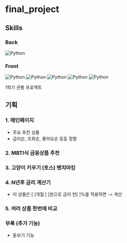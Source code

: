 <h1>final_project</h1>

## Skills
### Back
![Python](https://img.shields.io/badge/Python-3776AB?style=for-the-badge&logo=python&logoColor=white)
### Front
![Python](https://img.shields.io/badge/HTML-239120?style=for-the-badge&logo=html5&logoColor=white)
![Python]()
![Python]()
![Python]()
![Python]()

1학기 관통 프로젝트
## 기획
### 1. 메인페이지
- 주요 추천 상품
- 금리순, 조회순, 좋아요순 등등 정렬

### 2. MBTI식 금융상품 추천
### 3. 고양이 키우기 (토스) 벤치마킹
### 4. N년후 금리 계산기
- 이 상품은 [ ]개월 [ ]원으로 금이 연[ ]%를 적용하면 -> 계산
### 5. 여러 상품 한번에 비교
### 부록 (추가 기능)
- 돋보기 기능 
